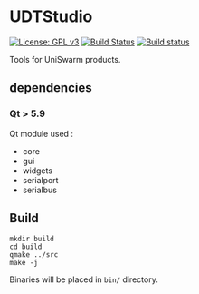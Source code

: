 # UDTStudio

[![License: GPL v3](https://img.shields.io/badge/License-GPL%20v3-blue.svg)](http://www.gnu.org/licenses/gpl-3.0)
[![Build Status](https://travis-ci.org/UniSwarm/UDTStudio.svg?branch=master)](https://travis-ci.org/UniSwarm/UDTStudio)
[![Build status](https://ci.appveyor.com/api/projects/status/7ts34vord4jnooub?svg=true)](https://ci.appveyor.com/project/sebcaux/udevkit-ide)

Tools for UniSwarm products.

## dependencies
### Qt > 5.9

Qt module used :

- core
- gui
- widgets
- serialport
- serialbus

## Build

```
mkdir build
cd build
qmake ../src
make -j
```

Binaries will be placed in `bin/` directory.
